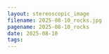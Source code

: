 ```yaml
---
layout: stereoscopic_image
filename: 2025-08-10_rocks.jpg
pagename: 2025-08-10_rocks
date: 2025-08-10
tags:
---
```

